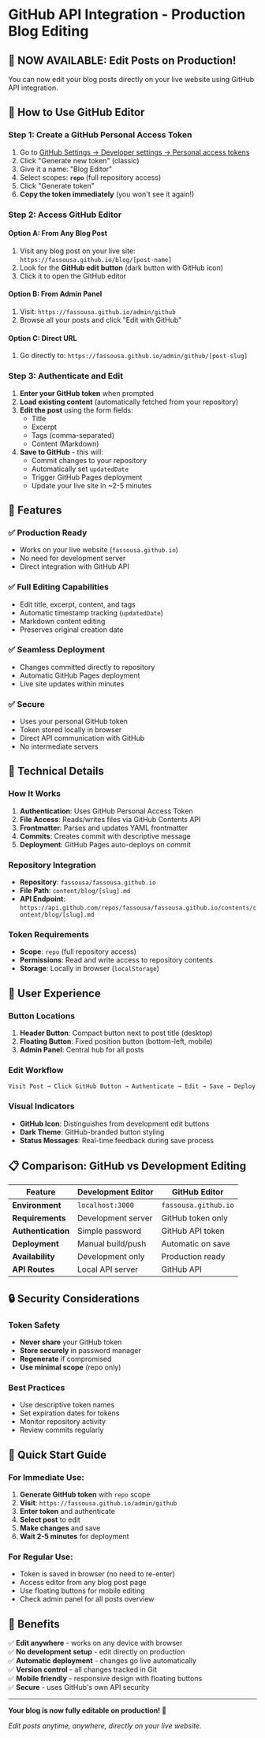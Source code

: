 # GitHub API Integration - Production Blog Editing

## 🎉 **NOW AVAILABLE: Edit Posts on Production!**

You can now edit your blog posts directly on your live website using GitHub API integration.

## 🚀 **How to Use GitHub Editor**

### **Step 1: Create a GitHub Personal Access Token**

1. Go to [GitHub Settings → Developer settings → Personal access tokens](https://github.com/settings/tokens)
2. Click "Generate new token" (classic)
3. Give it a name: "Blog Editor"
4. Select scopes: **`repo`** (full repository access)
5. Click "Generate token"
6. **Copy the token immediately** (you won't see it again!)

### **Step 2: Access GitHub Editor**

#### **Option A: From Any Blog Post**
1. Visit any blog post on your live site: `https://fassousa.github.io/blog/[post-name]`
2. Look for the **GitHub edit button** (dark button with GitHub icon)
3. Click it to open the GitHub editor

#### **Option B: From Admin Panel**
1. Visit: `https://fassousa.github.io/admin/github`
2. Browse all your posts and click "Edit with GitHub"

#### **Option C: Direct URL**
1. Go directly to: `https://fassousa.github.io/admin/github/[post-slug]`

### **Step 3: Authenticate and Edit**

1. **Enter your GitHub token** when prompted
2. **Load existing content** (automatically fetched from your repository)
3. **Edit the post** using the form fields:
   - Title
   - Excerpt  
   - Tags (comma-separated)
   - Content (Markdown)
4. **Save to GitHub** - this will:
   - Commit changes to your repository
   - Automatically set `updatedDate` 
   - Trigger GitHub Pages deployment
   - Update your live site in ~2-5 minutes

## 🎯 **Features**

### **✅ Production Ready**
- Works on your live website (`fassousa.github.io`)
- No need for development server
- Direct integration with GitHub API

### **✅ Full Editing Capabilities**
- Edit title, excerpt, content, and tags
- Automatic timestamp tracking (`updatedDate`)
- Markdown content editing
- Preserves original creation date

### **✅ Seamless Deployment**
- Changes committed directly to repository
- Automatic GitHub Pages deployment
- Live site updates within minutes

### **✅ Secure**
- Uses your personal GitHub token
- Token stored locally in browser
- Direct API communication with GitHub
- No intermediate servers

## 🔧 **Technical Details**

### **How It Works**
1. **Authentication**: Uses GitHub Personal Access Token
2. **File Access**: Reads/writes files via GitHub Contents API
3. **Frontmatter**: Parses and updates YAML frontmatter
4. **Commits**: Creates commit with descriptive message
5. **Deployment**: GitHub Pages auto-deploys on commit

### **Repository Integration**
- **Repository**: `fassousa/fassousa.github.io`
- **File Path**: `content/blog/[slug].md`
- **API Endpoint**: `https://api.github.com/repos/fassousa/fassousa.github.io/contents/content/blog/[slug].md`

### **Token Requirements**
- **Scope**: `repo` (full repository access)
- **Permissions**: Read and write access to repository contents
- **Storage**: Locally in browser (`localStorage`)

## 🎨 **User Experience**

### **Button Locations**
1. **Header Button**: Compact button next to post title (desktop)
2. **Floating Button**: Fixed position button (bottom-left, mobile)
3. **Admin Panel**: Central hub for all posts

### **Edit Workflow**
```
Visit Post → Click GitHub Button → Authenticate → Edit → Save → Deploy
```

### **Visual Indicators**
- **GitHub Icon**: Distinguishes from development edit buttons
- **Dark Theme**: GitHub-branded button styling
- **Status Messages**: Real-time feedback during save process

## 📋 **Comparison: GitHub vs Development Editing**

| Feature | Development Editor | GitHub Editor |
|---------|-------------------|---------------|
| **Environment** | `localhost:3000` | `fassousa.github.io` |
| **Requirements** | Development server | GitHub token only |
| **Authentication** | Simple password | GitHub API token |
| **Deployment** | Manual build/push | Automatic on save |
| **Availability** | Development only | Production ready |
| **API Routes** | Local API server | GitHub API |

## 🔒 **Security Considerations**

### **Token Safety**
- **Never share** your GitHub token
- **Store securely** in password manager
- **Regenerate** if compromised
- **Use minimal scope** (repo only)

### **Best Practices**
- Use descriptive token names
- Set expiration dates for tokens
- Monitor repository activity
- Review commits regularly

## 🚀 **Quick Start Guide**

### **For Immediate Use:**
1. **Generate GitHub token** with `repo` scope
2. **Visit**: `https://fassousa.github.io/admin/github`
3. **Enter token** and authenticate
4. **Select post** to edit
5. **Make changes** and save
6. **Wait 2-5 minutes** for deployment

### **For Regular Use:**
- Token is saved in browser (no need to re-enter)
- Access editor from any blog post page
- Use floating buttons for mobile editing
- Check admin panel for all posts overview

## 🎉 **Benefits**

✅ **Edit anywhere** - works on any device with browser  
✅ **No development setup** - edit directly on production  
✅ **Automatic deployment** - changes go live automatically  
✅ **Version control** - all changes tracked in Git  
✅ **Mobile friendly** - responsive design with floating buttons  
✅ **Secure** - uses GitHub's own API security  

---

**Your blog is now fully editable on production! 🎊**

*Edit posts anytime, anywhere, directly on your live website.*
